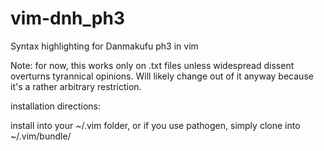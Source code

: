 # vim-dnh_ph3
Syntax highlighting for Danmakufu ph3 in vim

Note: for now, this works only on .txt files unless widespread dissent overturns tyrannical opinions. Will likely change out of it anyway because it's a rather arbitrary restriction.


installation directions:

install into your ~/.vim folder, or if you use pathogen, simply clone into ~/.vim/bundle/
